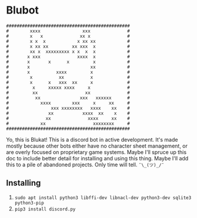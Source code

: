 # Blubot
```
###############################################
#        xxxx                xxx              #
#        x   x              xx x              #
#        x x  x            x xx xx            #
#        x xx xx         xx xxx  x            #
#        xx x  xxxxxxxxx x x  x  x            #
#       x xxx              xxxx  x            #
#       x       x      x         x            #
#       x                       xx            #
#       x          xxxx         x             #
#        x          xx          x             #
#        x      x   xxx  xx     x             #
#         x     xxxxx xxxx     x              #
#         xx                  xx              #
#          xx               xxx   xxxxxx      #
#            xxxx        xxx     x     xx     #
#                xxx xxxxxxxx   xxxx    xx    #
#               xx           xxxx  xx    x    #
#              xx              xxxx     xx    #
#            xx                  xxxxxxxx     #
###############################################
```
Yo, this is Blukat! This is a discord bot in active development. It's made mostly because other bots either have no character sheet management, or are overly focused on proprietary game systems. Maybe I'll spruce up this doc to include better detail for installing and using this thing. Maybe I'll add this to a pile of abandoned projects. Only time will tell. `¯\_(ツ)_/¯`


## Installing
1. `sudo apt install python3 libffi-dev libnacl-dev python3-dev sqlite3 python3-pip`
2. `pip3 install discord.py`